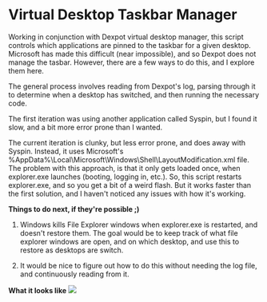 # Virtual Desktop Taskbar Manager
Working in conjunction with Dexpot virtual desktop manager, this script controls which applications are pinned to the taskbar for a given desktop. Microsoft has made this difficult (near impossible), and so Dexpot does not manage the tasbar. However, there are a few ways to do this, and I explore them here. 

The general process involves reading from Dexpot's log, parsing through it to determine when a desktop has switched, and then running the necessary code.

The first iteration was using another application called Syspin, but I found it slow, and a bit more error prone than I wanted.

The current iteration is clunky, but less error prone, and does away with Syspin. Instead, it uses Microsoft's \%AppData%\Local\Microsoft\Windows\Shell\LayoutModification.xml file. The problem with this approach, is that it only gets loaded once, when explorer.exe launches (booting, logging in, etc.). So, this script restarts explorer.exe, and so you get a bit of a weird flash. But it works faster than the first solution, and I haven't noticed any issues with how it's working.




**Things to do next, if they're possible ;)**

1. Windows kills File Explorer windows when explorer.exe is restarted, and doesn't restore them. The goal would be to keep track of what file explorer windows are open, and on which desktop, and use this to restore as desktops are switch. 

1. It would be nice to figure out how to do this without needing the log file, and continuously reading from it. 




**What it looks like**
![](demo.gif)
